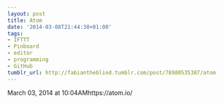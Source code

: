 ```yaml
---
layout: post
title: Atom
date: '2014-03-08T21:44:38+01:00'
tags:
- IFTTT
- Pinboard
- editor
- programming
- GitHub
tumblr_url: http://fabiantheblind.tumblr.com/post/78980535387/atom
---
```

March 03, 2014 at 10:04AMhttps://atom.io/

